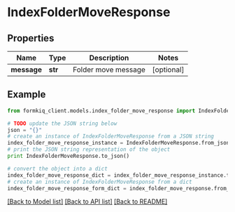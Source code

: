 # IndexFolderMoveResponse


## Properties

Name | Type | Description | Notes
------------ | ------------- | ------------- | -------------
**message** | **str** | Folder move message | [optional] 

## Example

```python
from formkiq_client.models.index_folder_move_response import IndexFolderMoveResponse

# TODO update the JSON string below
json = "{}"
# create an instance of IndexFolderMoveResponse from a JSON string
index_folder_move_response_instance = IndexFolderMoveResponse.from_json(json)
# print the JSON string representation of the object
print IndexFolderMoveResponse.to_json()

# convert the object into a dict
index_folder_move_response_dict = index_folder_move_response_instance.to_dict()
# create an instance of IndexFolderMoveResponse from a dict
index_folder_move_response_form_dict = index_folder_move_response.from_dict(index_folder_move_response_dict)
```
[[Back to Model list]](../README.md#documentation-for-models) [[Back to API list]](../README.md#documentation-for-api-endpoints) [[Back to README]](../README.md)


